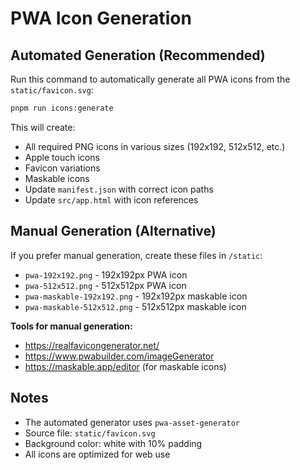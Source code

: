 # PWA Icon Generation

## Automated Generation (Recommended)

Run this command to automatically generate all PWA icons from the `static/favicon.svg`:

```bash
pnpm run icons:generate
```

This will create:
- All required PNG icons in various sizes (192x192, 512x512, etc.)
- Apple touch icons
- Favicon variations
- Maskable icons
- Update `manifest.json` with correct icon paths
- Update `src/app.html` with icon references

## Manual Generation (Alternative)

If you prefer manual generation, create these files in `/static`:

- `pwa-192x192.png` - 192x192px PWA icon
- `pwa-512x512.png` - 512x512px PWA icon  
- `pwa-maskable-192x192.png` - 192x192px maskable icon
- `pwa-maskable-512x512.png` - 512x512px maskable icon

**Tools for manual generation:**
- https://realfavicongenerator.net/
- https://www.pwabuilder.com/imageGenerator
- https://maskable.app/editor (for maskable icons)

## Notes

- The automated generator uses `pwa-asset-generator`
- Source file: `static/favicon.svg`
- Background color: white with 10% padding
- All icons are optimized for web use